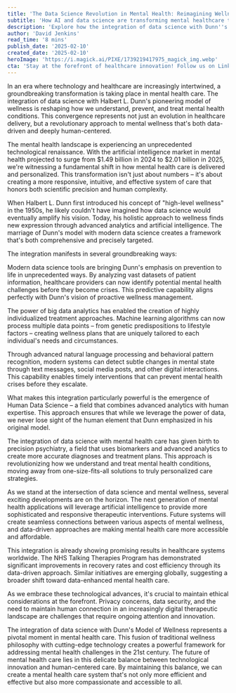 ```yaml
---
title: 'The Data Science Revolution in Mental Health: Reimagining Wellness Through Dunn''s Model'
subtitle: 'How AI and data science are transforming mental healthcare through Dunn''s wellness framework'
description: 'Explore how the integration of data science with Dunn''s wellness model is revolutionizing mental health care. From AI-driven diagnostics to personalized treatment plans, discover how technology is creating a more effective and accessible mental health care system while maintaining the human touch.'
author: 'David Jenkins'
read_time: '8 mins'
publish_date: '2025-02-10'
created_date: '2025-02-10'
heroImage: 'https://i.magick.ai/PIXE/1739219417975_magick_img.webp'
cta: 'Stay at the forefront of healthcare innovation! Follow us on LinkedIn for the latest insights on how data science is transforming mental health care and wellness delivery.'
---
```


In an era where technology and healthcare are increasingly intertwined, a groundbreaking transformation is taking place in mental health care. The integration of data science with Halbert L. Dunn's pioneering model of wellness is reshaping how we understand, prevent, and treat mental health conditions. This convergence represents not just an evolution in healthcare delivery, but a revolutionary approach to mental wellness that's both data-driven and deeply human-centered.

The mental health landscape is experiencing an unprecedented technological renaissance. With the artificial intelligence market in mental health projected to surge from $1.49 billion in 2024 to $2.01 billion in 2025, we're witnessing a fundamental shift in how mental health care is delivered and personalized. This transformation isn't just about numbers – it's about creating a more responsive, intuitive, and effective system of care that honors both scientific precision and human complexity.

When Halbert L. Dunn first introduced his concept of "high-level wellness" in the 1950s, he likely couldn't have imagined how data science would eventually amplify his vision. Today, his holistic approach to wellness finds new expression through advanced analytics and artificial intelligence. The marriage of Dunn's model with modern data science creates a framework that's both comprehensive and precisely targeted.

The integration manifests in several groundbreaking ways:

Modern data science tools are bringing Dunn's emphasis on prevention to life in unprecedented ways. By analyzing vast datasets of patient information, healthcare providers can now identify potential mental health challenges before they become crises. This predictive capability aligns perfectly with Dunn's vision of proactive wellness management.

The power of big data analytics has enabled the creation of highly individualized treatment approaches. Machine learning algorithms can now process multiple data points – from genetic predispositions to lifestyle factors – creating wellness plans that are uniquely tailored to each individual's needs and circumstances.

Through advanced natural language processing and behavioral pattern recognition, modern systems can detect subtle changes in mental state through text messages, social media posts, and other digital interactions. This capability enables timely interventions that can prevent mental health crises before they escalate.

What makes this integration particularly powerful is the emergence of Human Data Science – a field that combines advanced analytics with human expertise. This approach ensures that while we leverage the power of data, we never lose sight of the human element that Dunn emphasized in his original model.

The integration of data science with mental health care has given birth to precision psychiatry, a field that uses biomarkers and advanced analytics to create more accurate diagnoses and treatment plans. This approach is revolutionizing how we understand and treat mental health conditions, moving away from one-size-fits-all solutions to truly personalized care strategies.

As we stand at the intersection of data science and mental wellness, several exciting developments are on the horizon. The next generation of mental health applications will leverage artificial intelligence to provide more sophisticated and responsive therapeutic interventions. Future systems will create seamless connections between various aspects of mental wellness, and data-driven approaches are making mental health care more accessible and affordable.

This integration is already showing promising results in healthcare systems worldwide. The NHS Talking Therapies Program has demonstrated significant improvements in recovery rates and cost efficiency through its data-driven approach. Similar initiatives are emerging globally, suggesting a broader shift toward data-enhanced mental health care.

As we embrace these technological advances, it's crucial to maintain ethical considerations at the forefront. Privacy concerns, data security, and the need to maintain human connection in an increasingly digital therapeutic landscape are challenges that require ongoing attention and innovation.

The integration of data science with Dunn's Model of Wellness represents a pivotal moment in mental health care. This fusion of traditional wellness philosophy with cutting-edge technology creates a powerful framework for addressing mental health challenges in the 21st century. The future of mental health care lies in this delicate balance between technological innovation and human-centered care. By maintaining this balance, we can create a mental health care system that's not only more efficient and effective but also more compassionate and accessible to all.